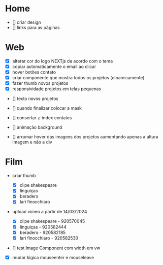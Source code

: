 # Home

- [] criar design
- [] links para as páginas

<!------------------------------------------>

# Web

- [x] alterar cor do logo NEXTjs de acordo com o tema
- [x] copiar automaticamente o email ao clicar
- [x] hover botões contato
- [x] criar componente que mostra todos os projetos (dinamicamente)
- [x] fazer thumb novos projetos
- [x] responsividade projetos em telas pequenas
- [] texto novos projetos

- [] quando finalizar colocar a mask

- [] consertar z-index contatos
- [] animação background
- [] arrumar hover das imagens dos projetos aumentando apenas a altura imagem e não a div

<!------------------------------------------>

# Film

- criar thumb

  - [x] clipe shakespeare
  - [x] linguiças
  - [x] beradero
  - [x] lari finocchiaro

- upload vimeo a partir de 14/03/2024

  - [x] clipe shakespeare - 920570045
  - [x] linguiças - 920582444
  - [x] beradero - 920582185
  - [x] lari finocchiaro - 920582530

- [] test Image Component com width em vw
- [x] mudar lógica mouseenter e mouseleave
